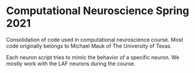 # Computational Neuroscience Spring 2021

Consolidation of code used in computational neuroscience course. Most code originally belongs to Michael Mauk of The University of Texas.

Each neuron script tries to mimic the behavior of a specific neuron. We mostly work with the LAF neurons during the course.
